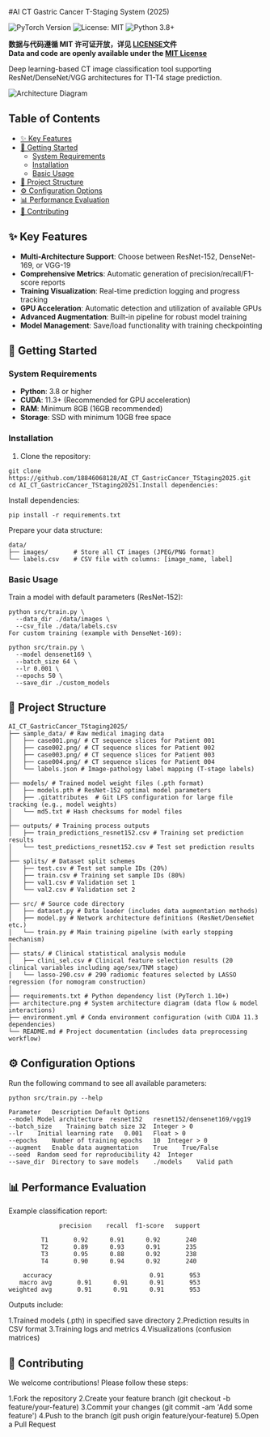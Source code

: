 #AI CT Gastric Cancer T-Staging System (2025)

![PyTorch Version](https://img.shields.io/badge/PyTorch-2.0+-red.svg)
![License: MIT](https://img.shields.io/badge/License-MIT-yellow.svg)
![Python 3.8+](https://img.shields.io/badge/Python-3.8%2B-blue.svg)

**数据与代码遵循 MIT 许可证开放，详见 [LICENSE](LICENSE)文件**  
**Data and code are openly available under the [MIT License](LICENSE)**

Deep learning-based CT image classification tool supporting ResNet/DenseNet/VGG architectures for T1-T4 stage prediction.

![Architecture Diagram](architecture.png)

## Table of Contents
- [✨ Key Features](#-key-features)
- [🚀 Getting Started](#-getting-started)
  - [System Requirements](#system-requirements)
  - [Installation](#installation)
  - [Basic Usage](#basic-usage)
- [📁 Project Structure](#-project-structure)
- [⚙️ Configuration Options](#️-configuration-options)
- [📊 Performance Evaluation](#-performance-evaluation)
- [🤝 Contributing](#-contributing)

## ✨ Key Features
- **Multi-Architecture Support**: Choose between ResNet-152, DenseNet-169, or VGG-19
- **Comprehensive Metrics**: Automatic generation of precision/recall/F1-score reports
- **Training Visualization**: Real-time prediction logging and progress tracking
- **GPU Acceleration**: Automatic detection and utilization of available GPUs
- **Advanced Augmentation**: Built-in pipeline for robust model training
- **Model Management**: Save/load functionality with training checkpointing

## 🚀 Getting Started

### System Requirements
- **Python**: 3.8 or higher
- **CUDA**: 11.3+ (Recommended for GPU acceleration)
- **RAM**: Minimum 8GB (16GB recommended)
- **Storage**: SSD with minimum 10GB free space

### Installation
1. Clone the repository:

```
git clone https://github.com/18846068128/AI_CT_GastricCancer_TStaging2025.git
cd AI_CT_GastricCancer_TStaging20251.Install dependencies:
```

Install dependencies:

```
pip install -r requirements.txt
```

Prepare your data structure:

```
data/
├── images/       # Store all CT images (JPEG/PNG format)
└── labels.csv    # CSV file with columns: [image_name, label]
```

### Basic Usage
Train a model with default parameters (ResNet-152):

```
python src/train.py \
  --data_dir ./data/images \
  --csv_file ./data/labels.csv
For custom training (example with DenseNet-169):
```

```
python src/train.py \
  --model densenet169 \
  --batch_size 64 \
  --lr 0.001 \
  --epochs 50 \
  --save_dir ./custom_models
```

## 📁 Project Structure

```
AI_CT_GastricCancer_TStaging2025/
├── sample_data/ # Raw medical imaging data
│   ├── case001.png/ # CT sequence slices for Patient 001
│   ├── case002.png/ # CT sequence slices for Patient 002
│   ├── case003.png/ # CT sequence slices for Patient 003
│   ├── case004.png/ # CT sequence slices for Patient 004
│   └── labels.json # Image-pathology label mapping (T-stage labels)
│
├── models/ # Trained model weight files (.pth format)
│   ├── models.pth # ResNet-152 optimal model parameters
│   ├── .gitattributes  # Git LFS configuration for large file tracking (e.g., model weights)
│   └── md5.txt # Hash checksums for model files
│
├── outputs/ # Training process outputs
│   ├── train_predictions_resnet152.csv # Training set prediction results
│   └── test_predictions_resnet152.csv # Test set prediction results
│
├── splits/ # Dataset split schemes
│   ├── test.csv # Test set sample IDs (20%)
│   ├── train.csv # Training set sample IDs (80%)
│   ├── val1.csv # Validation set 1
│   └── val2.csv # Validation set 2
│
├── src/ # Source code directory
│   ├── dataset.py # Data loader (includes data augmentation methods)
│   ├── model.py # Network architecture definitions (ResNet/DenseNet etc.)
│   └── train.py # Main training pipeline (with early stopping mechanism)
│
├── stats/ # Clinical statistical analysis module
│   ├── clini_sel.csv # Clinical feature selection results (20 clinical variables including age/sex/TNM stage)
│   └── lasso-290.csv # 290 radiomic features selected by LASSO regression (for nomogram construction)
│
├── requirements.txt # Python dependency list (PyTorch 1.10+)
├── architecture.png # System architecture diagram (data flow & model interactions)
├── environment.yml # Conda environment configuration (with CUDA 11.3 dependencies)
└── README.md # Project documentation (includes data preprocessing workflow)
```

## ⚙️ Configuration Options
Run the following command to see all available parameters:

```
python src/train.py --help
```

```
Parameter	Description	Default	Options
--model	Model architecture	resnet152	resnet152/densenet169/vgg19
--batch_size	Training batch size	32	Integer > 0
--lr	Initial learning rate	0.001	Float > 0
--epochs	Number of training epochs	10	Integer > 0
--augment	Enable data augmentation	True	True/False
--seed	Random seed for reproducibility	42	Integer
--save_dir	Directory to save models	./models	Valid path
```

## 📊 Performance Evaluation
Example classification report:

```
              precision    recall  f1-score   support

         T1       0.92      0.91      0.92       240
         T2       0.89      0.93      0.91       235
         T3       0.95      0.88      0.92       238
         T4       0.90      0.94      0.92       240

    accuracy                           0.91       953
   macro avg       0.91      0.91      0.91       953
weighted avg       0.91      0.91      0.91       953
```

Outputs include:

1.Trained models (.pth) in specified save directory
2.Prediction results in CSV format
3.Training logs and metrics
4.Visualizations (confusion matrices)
## 🤝 Contributing
We welcome contributions! Please follow these steps:

1.Fork the repository
2.Create your feature branch (git checkout -b feature/your-feature)
3.Commit your changes (git commit -am 'Add some feature')
4.Push to the branch (git push origin feature/your-feature)
5.Open a Pull Request
